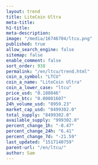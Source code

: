 ```yaml
---
layout: trend
title: LiteCoin Ultra
meta-title: 
h1-title: 
meta-description: 
image: "/media/16746704/ltcu.png"
published: true
allow_search_engine: false
sitemap: false
enable_comment: false
sort_order: 938
permalink: "/en/ltcu/trend.html"
coin_a_symbol: "LTCU"
coin_a_name: "LiteCoin Ultra"
coin_a_lower_case: "ltcu"
price_usd: "0.188846"
price_btc: "0.00001607"
24h_volume_usd: "8959.23"
market_cap_usd: "8499302.0"
total_supply: "8499302.0"
available_supply: "999302.0"
percent_change_1h: "-0.47"
percent_change_24h: "6.41"
percent_change_7d: "-21.59"
last_updated: "1517140759"
parent-url: "/en/ltcu/"
author: Sam
---
```



